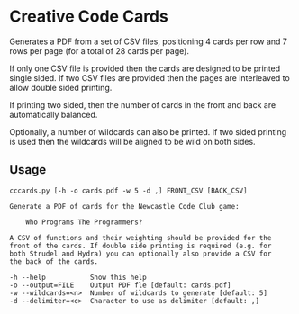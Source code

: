 # Creative Code Cards

Generates a PDF from a set of CSV files, positioning 4 cards per row and 7 rows per page (for a total of 28 cards per page).

If only one CSV file is provided then the cards are designed to be printed single sided. If two CSV files are provided then the pages are interleaved to allow double sided printing.

If printing two sided, then the number of cards in the front and back are automatically balanced.

Optionally, a number of wildcards can also be printed. If two sided printing is used then the wildcards will be aligned to be wild on both sides.

## Usage

```
cccards.py [-h -o cards.pdf -w 5 -d ,] FRONT_CSV [BACK_CSV]

Generate a PDF of cards for the Newcastle Code Club game:

    Who Programs The Programmers?

A CSV of functions and their weighting should be provided for the
front of the cards. If double side printing is required (e.g. for
both Strudel and Hydra) you can optionally also provide a CSV for
the back of the cards.

-h --help           Show this help
-o --output=FILE    Output PDF fle [default: cards.pdf]
-w --wildcards=<n>  Number of wildcards to generate [default: 5]
-d --delimiter=<c>  Character to use as delimiter [default: ,]
```
